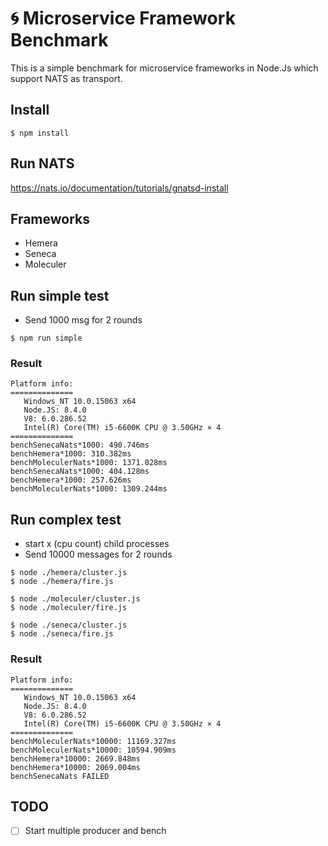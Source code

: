 # 🌀 Microservice Framework Benchmark
This is a simple benchmark for microservice frameworks in Node.Js which support NATS as transport.

## Install

```
$ npm install
```

## Run NATS

https://nats.io/documentation/tutorials/gnatsd-install

## Frameworks

- Hemera
- Seneca
- Moleculer

## Run simple test
- Send 1000 msg for 2 rounds

```
$ npm run simple
```

### Result
```
Platform info:
==============
   Windows_NT 10.0.15063 x64
   Node.JS: 8.4.0
   V8: 6.0.286.52
   Intel(R) Core(TM) i5-6600K CPU @ 3.50GHz × 4
==============
benchSenecaNats*1000: 490.746ms
benchHemera*1000: 310.382ms
benchMoleculerNats*1000: 1371.028ms
benchSenecaNats*1000: 404.128ms
benchHemera*1000: 257.626ms
benchMoleculerNats*1000: 1309.244ms
```

## Run complex test

- start x (cpu count) child processes
- Send 10000 messages for 2 rounds

```
$ node ./hemera/cluster.js
$ node ./hemera/fire.js

$ node ./moleculer/cluster.js
$ node ./moleculer/fire.js

$ node ./seneca/cluster.js
$ node ./seneca/fire.js
```

### Result
```
Platform info:
==============
   Windows_NT 10.0.15063 x64
   Node.JS: 8.4.0
   V8: 6.0.286.52
   Intel(R) Core(TM) i5-6600K CPU @ 3.50GHz × 4
==============
benchMoleculerNats*10000: 11169.327ms
benchMoleculerNats*10000: 10594.909ms
benchHemera*10000: 2669.848ms
benchHemera*10000: 2069.004ms
benchSenecaNats FAILED
```

## TODO

- [ ] Start multiple producer and bench
